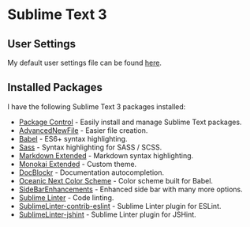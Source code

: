 # Sublime Text 3

## User Settings

My default user settings file can be found [here](./Preferences.sublime-settings).

## Installed Packages

I have the following Sublime Text 3 packages installed:

* [Package Control](https://packagecontrol.io/installation) - Easily install and manage Sublime Text
  packages.
* [AdvancedNewFile](https://packagecontrol.io/packages/AdvancedNewFile) - Easier file creation.
* [Babel](https://packagecontrol.io/packages/Babel) - ES6+ syntax highlighting.
* [Sass](https://packagecontrol.io/packages/Sass) - Syntax highlighting for SASS / SCSS.
* [Markdown Extended](https://packagecontrol.io/packages/Markdown%20Extended) - Markdown syntax
  highlighting.
* [Monokai Extended](https://packagecontrol.io/packages/Monokai%20Extended) - Custom theme.
* [DocBlockr](https://packagecontrol.io/packages/DocBlockr) - Documentation autocompletion.
* [Oceanic Next Color Scheme](https://github.com/voronianski/oceanic-next-color-scheme) - Color
  scheme built for Babel.
* [SideBarEnhancements](https://packagecontrol.io/packages/SideBarEnhancements) - Enhanced side bar
  with many more options.
* [Sublime Linter](https://packagecontrol.io/packages/SublimeLinter) - Code linting.
* [Sublime​Linter-contrib-eslint](https://packagecontrol.io/packages/SublimeLinter-contrib-eslint) -
  Sublime Linter plugin for ESLint.
* [Sublime​Linter-jshint](https://packagecontrol.io/packages/SublimeLinter-jshint) - Sublime Linter
  plugin for JSHint.
